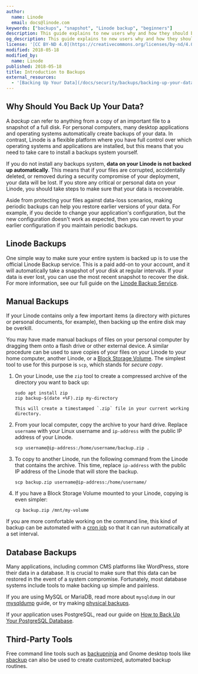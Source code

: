 ```yaml
---
author:
  name: Linode
  email: docs@linode.com
keywords: ["backups", "snapshot", "Linode backup", "beginners"]
description: This guide explains to new users why and how they should back up data on their Linodes.
og_description: This guide explains to new users why and how they should back up data on their Linodes.
license: '[CC BY-ND 4.0](https://creativecommons.org/licenses/by-nd/4.0)'
modified: 2018-05-18
modified_by:
  name: Linode
published: 2018-05-18
title: Introduction to Backups
external_resources:
  - '[Backing Up Your Data](/docs/security/backups/backing-up-your-data/)'
---
```


## Why Should You Back Up Your Data?

A *backup* can refer to anything from a copy of an important file to a snapshot of a full disk. For personal computers, many desktop applications and operating systems automatically create backups of your data. In contrast, Linode is a flexible platform where you have full control over which operating systems and applications are installed, but this means that you need to take care to install a backups system yourself. 

If you do not install any backups system, **data on your Linode is not backed up automatically**. This means that if your files are corrupted, accidentally deleted, or removed during a security compromise of your deployment, your data will be lost. If you store any critical or personal data on your Linode, you should take steps to make sure that your data is recoverable.

Aside from protecting your files against data-loss scenarios, making periodic backups can help you restore earlier versions of your data. For example, if you decide to change your application's configuration, but the new configuration doesn't work as expected, then you can revert to your earlier configuration if you maintain periodic backups.

## Linode Backups

One simple way to make sure your entire system is backed up is to use the official Linode Backup service. This is a paid add-on to your account, and it will automatically take a snapshot of your disk at regular intervals. If your data is ever lost, you can use the most recent snapshot to recover the disk. For more information, see our full guide on the [Linode Backup Service](/docs/platform/linode-backup-service/).

## Manual Backups

If your Linode contains only a few important items (a directory with pictures or personal documents, for example), then backing up the entire disk may be overkill. 

You may have made manual backups of files on your personal computer by dragging them onto a flash drive or other external device. A similar procedure can be used to save copies of your files on your Linode to your home computer, another Linode, or a [Block Storage Volume](/docs/platform/block-storage/how-to-use-block-storage-with-your-linode/). The simplest tool to use for this purpose is `scp`, which stands for *secure copy*.

1.  On your Linode, use the `zip` tool to create a compressed archive of the directory you want to back up:

        sudo apt install zip
        zip backup-$(date +%F).zip my-directory

        This will create a timestamped `.zip` file in your current working directory.

2.  From your local computer, copy the archive to your hard drive. Replace `username` with your Linux username and `ip-address` with the public IP address of your Linode.

        scp username@ip-address:/home/username/backup.zip .

3.  To copy to another Linode, run the following command from the Linode that contains the archive. This time, replace `ip-address` with the public IP address of the Linode that will store the backup.

        scp backup.zip username@ip-address:/home/username/

4.  If you have a Block Storage Volume mounted to your Linode, copying is even simpler:

        cp backup.zip /mnt/my-volume

If you are more comfortable working on the command line, this kind of backup can be automated with a [cron job](/docs/tools-reference/tools/schedule-tasks-with-cron/) so that it can run automatically at a set interval.

## Database Backups

Many applications, including common CMS platforms like WordPress, store their data in a database. It is crucial to make sure that this data can be restored in the event of a system compromise. Fortunately, most database systems include tools to make backing up simple and painless.

If you are using MySQL or MariaDB, read more about  `mysqldump` in our [mysqldump](/docs/databases/mysql/use-mysqldump-to-back-up-mysql-or-mariadb/) guide, or try making [physical backups](/docs/databases/mysql/create-physical-backups-of-your-mariadb-or-mysql-databases/).

If your application uses PostgreSQL, read our guide on [How to Back Up Your PostgreSQL Database](/docs/databases/postgresql/how-to-back-up-your-postgresql-database/).

## Third-Party Tools

Free command line tools such as [backupninja](https://0xacab.org/riseuplabs/backupninja) and Gnome desktop tools like [sbackup](https://sourceforge.net/projects/sbackup/) can also be used to create customized, automated backup routines.
